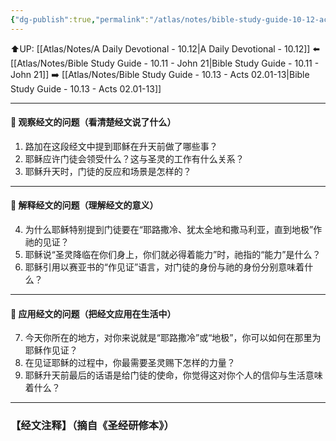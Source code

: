 ```yaml
---
{"dg-publish":true,"permalink":"/atlas/notes/bible-study-guide-10-12-acts-01-01-11/"}
---
```


⬆️UP: [[Atlas/Notes/A Daily Devotional - 10.12\|A Daily Devotional - 10.12]]
⬅️ [[Atlas/Notes/Bible Study Guide - 10.11 - John 21\|Bible Study Guide - 10.11 - John 21]]
➡️ [[Atlas/Notes/Bible Study Guide - 10.13 - Acts 02.01-13\|Bible Study Guide - 10.13 - Acts 02.01-13]] 

---

#### 📖 观察经文的问题（看清楚经文说了什么）

1. 路加在这段经文中提到耶稣在升天前做了哪些事？
2. 耶稣应许门徒会领受什么？这与圣灵的工作有什么关系？
3. 耶稣升天时，门徒的反应和场景是怎样的？

---

#### 🧐 解释经文的问题（理解经文的意义）

4. 为什么耶稣特别提到门徒要在“耶路撒冷、犹太全地和撒马利亚，直到地极”作祂的见证？
5. 耶稣说“圣灵降临在你们身上，你们就必得着能力”时，祂指的“能力”是什么？
6. 耶稣引用以赛亚书的“作见证”语言，对门徒的身份与祂的身份分别意味着什么？

---

#### 🙏 应用经文的问题（把经文应用在生活中）

7. 今天你所在的地方，对你来说就是“耶路撒冷”或“地极”，你可以如何在那里为耶稣作见证？
8. 在见证耶稣的过程中，你最需要圣灵赐下怎样的力量？
9. 耶稣升天前最后的话语是给门徒的使命，你觉得这对你个人的信仰与生活意味着什么？


---
### 【经文注释】（摘自《圣经研修本》）

